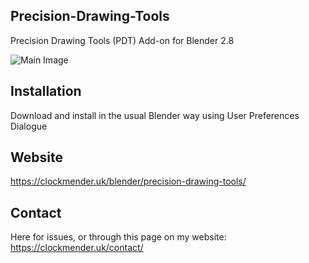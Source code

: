 ## Precision-Drawing-Tools
Precision Drawing Tools (PDT) Add-on for Blender 2.8

![Main Image](https://github.com/Clockmender/Precision-Drawing-Tools/blob/v.1.1.5/wiki-images/pdt_main.png)

## Installation
Download and install in the usual Blender way using User Preferences Dialogue

## Website
https://clockmender.uk/blender/precision-drawing-tools/

## Contact
Here for issues, or through this page on my website:
https://clockmender.uk/contact/
